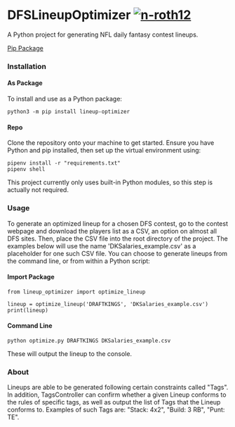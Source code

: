 # DFSLineupOptimizer [![n-roth12](https://circleci.com/gh/n-roth12/DFSLineupOptimizer.svg?style=shield)](https://app.circleci.com/pipelines/github/n-roth12/DFSLineupOptimizer)
A Python project for generating NFL daily fantasy contest lineups.  
  
[Pip Package](https://pypi.org/project/lineup-optimizer/)

### Installation
#### As Package
To install and use as a Python package:
```
python3 -m pip install lineup-optimizer
```
#### Repo
Clone the repository onto your machine to get started. Ensure you have Python and pip installed, then set up the virtual environment using:
```
pipenv install -r "requirements.txt"
pipenv shell
```
This project currently only uses built-in Python modules, so this step is actually not required.
### Usage
To generate an optimized lineup for a chosen DFS contest, go to the contest webpage and download the players list as a CSV, an option on almost all DFS sites. Then, place the CSV file into the root directory of the project. The examples below will use the name 'DKSalaries_example.csv' as a placeholder for one such CSV file.
You can choose to generate lineups from the command line, or from within a Python script:
#### Import Package
```
from lineup_optimizer import optimize_lineup

lineup = optimize_lineup('DRAFTKINGS', 'DKSalaries_example.csv')
print(lineup)
```
#### Command Line
```
python optimize.py DRAFTKINGS DKSalaries_example.csv
```
These will output the lineup to the console.
### About 
Lineups are able to be generated following certain constraints called "Tags". In addition, TagsController can confirm whether a given Lineup conforms 
to the rules of specific tags, as well as output the list of Tags that the Lineup conforms to. Examples of such Tags are: "Stack: 4x2", 
"Build: 3 RB", "Punt: TE".
